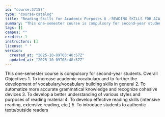 ```yaml
---
id: "course:27157"
type: "course-catalog"
title: "Reading Skills for Academic Purposes Ⅱ ／READING SKILLS FOR ACADEMIC PURPOSES Ⅱ"
summary: "This one-semester course is compulsory for second-year students. Overall Objectives 1. To increase academic vocabulary a…"
tags: []
campus: ""
credits: 1
instructors: []
license: " "
version:
  created_at: "2025-10-09T03:48:57Z"
  updated_at: "2025-10-09T03:48:57Z"
---
```


This one-semester course is compulsory for second-year students. Overall Objectives 1. To increase academic vocabulary and to further the development of vocabulary/vocabulary building skills in general 2. To automatize more accurate grammatical knowledge and recognize cohesive devices 3. To develop a better understanding of various styles and purposes of reading material 4. To develop effective reading skills (intensive reading, extensive reading, etc.) 5. To introduce students to authentic texts/outside readers
